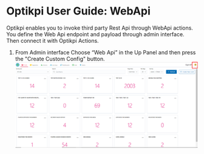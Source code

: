 # Optikpi User Guide: WebApi

Optikpi enables you to invoke third party Rest Api through WebApi actions. You define the Web Api endpoint and payload through  admin interface. Then connect it with Optikpi Actions. 

1.  From Admin interface Choose “Web Api” in the Up Panel and then press the "Create Custom Config" button.
![](.gitbook/assets/image%20%2890%29.png)


